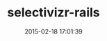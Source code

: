 ---
layout: post
title:  "selectivizr-rails"
repo:   "jhubert/selectivizr-rails"
date:   2015-02-18 17:01:39
gemurl: https://github.com/jhubert/selectivizr-rails
---